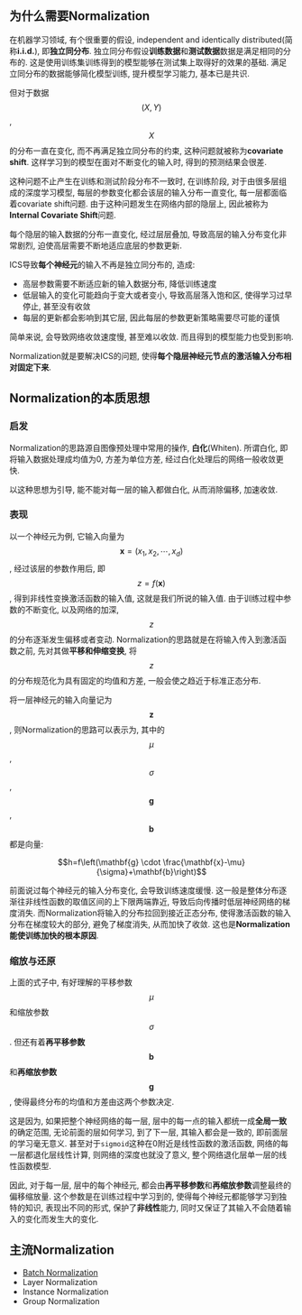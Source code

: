 ## 为什么需要Normalization

在机器学习领域, 有个很重要的假设, independent and identically distributed(简称**i.i.d.**), 即**独立同分布**. 独立同分布假设**训练数据**和**测试数据**数据是满足相同的分布的. 这是使用训练集训练得到的模型能够在测试集上取得好的效果的基础. 满足立同分布的数据能够简化模型训练, 提升模型学习能力, 基本已是共识.

但对于数据$$(X,Y)$$, $$X$$的分布一直在变化, 而不再满足独立同分布的约束, 这种问题就被称为**covariate shift**. 这样学习到的模型在面对不断变化的输入时, 得到的预测结果会很差.

这种问题不止产生在训练和测试阶段分布不一致时, 在训练阶段, 对于由很多层组成的深度学习模型, 每层的参数变化都会该层的输入分布一直变化, 每一层都面临着covariate shift问题. 由于这种问题发生在网络内部的隐层上, 因此被称为**Internal Covariate Shift**问题.

每个隐层的输入数据的分布一直变化, 经过层层叠加, 导致高层的输入分布变化非常剧烈, 迫使高层需要不断地适应底层的参数更新.

ICS导致**每个神经元**的输入不再是独立同分布的, 造成:

- 高层参数需要不断适应新的输入数据分布, 降低训练速度
- 低层输入的变化可能趋向于变大或者变小, 导致高层落入饱和区, 使得学习过早停止, 甚至没有收敛
- 每层的更新都会影响到其它层, 因此每层的参数更新策略需要尽可能的谨慎

简单来说, 会导致网络收敛速度慢, 甚至难以收敛. 而且得到的模型能力也受到影响.

Normalization就是要解决ICS的问题, 使得**每个隐层神经元节点的激活输入分布相对固定下来**.

## Normalization的本质思想

### 启发

Normalization的思路源自图像预处理中常用的操作, **白化**(Whiten). 所谓白化, 即将输入数据处理成均值为0, 方差为单位方差, 经过白化处理后的网络一般收敛更快.

以这种思想为引导, 能不能对每一层的输入都做白化, 从而消除偏移, 加速收敛.

### 表现

以一个神经元为例, 它输入向量为$$\mathbf{x}=\left(x_{1}, x_{2}, \cdots, x_{d}\right)$$, 经过该层的参数作用后, 即$$z=f(\mathbf{x})$$, 得到非线性变换激活函数的输入值, 这就是我们所说的输入值. 由于训练过程中参数的不断变化, 以及网络的加深, $$z$$的分布逐渐发生偏移或者变动. Normalization的思路就是在将输入传入到激活函数之前, 先对其做**平移和伸缩变换**, 将$$z$$的分布规范化为具有固定的均值和方差, 一般会使之趋近于标准正态分布.

将一层神经元的输入向量记为$$\mathbf{z}$$, 则Normalization的思路可以表示为, 其中的$$\mu$$, $$\sigma$$, $$\mathbf{g}$$, $$\mathbf{b}$$都是向量:

$$h=f\left(\mathbf{g} \cdot \frac{\mathbf{x}-\mu}{\sigma}+\mathbf{b}\right)$$

前面说过每个神经元的输入分布变化, 会导致训练速度缓慢. 这一般是整体分布逐渐往非线性函数的取值区间的上下限两端靠近, 导致后向传播时低层神经网络的梯度消失. 而Normalization将输入的分布拉回到接近正态分布, 使得激活函数的输入分布在梯度较大的部分, 避免了梯度消失, 从而加快了收敛. 这也是**Normalization能使训练加快的根本原因**.

### 缩放与还原

上面的式子中, 有好理解的平移参数$$\mu$$和缩放参数$$\sigma$$. 但还有着**再平移参数**$$\mathbf{b}$$和**再缩放参数**$$\mathbf{g}$$, 使得最终分布的均值和方差由这两个参数决定.

这是因为, 如果把整个神经网络的每一层, 层中的每一点的输入都统一成**全局一致**的确定范围, 无论前面的层如何学习, 到了下一层, 其输入都会是一致的, 即前面层的学习毫无意义. 甚至对于`sigmoid`这种在0附近是线性函数的激活函数, 网络的每一层都退化层线性计算, 则网络的深度也就没了意义, 整个网络退化层单一层的线性函数模型.

因此, 对于每一层, 层中的每个神经元, 都会由**再平移参数**和**再缩放参数**调整最终的偏移缩放量. 这个参数是在训练过程中学习到的, 使得每个神经元都能够学习到独特的知识, 表现出不同的形式, 保护了**非线性**能力, 同时又保证了其输入不会随着输入的变化而发生大的变化.

## 主流Normalization

- [Batch Normalization](Batch-Normalization.md)
- Layer Normalization
- Instance Normalization
- Group Normalization
